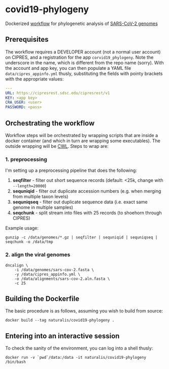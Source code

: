 # covid19-phylogeny
Dockerized [workflow](https://drive.google.com/file/d/1V1vR73uflUV383IgcHxkmu27TulWSu38/view?usp=sharing) 
for phylogenetic analysis of [SARS-CoV-2 genomes](https://www.ncbi.nlm.nih.gov/nuccore/NC_045512)

## Prerequisites
The workflow requires a DEVELOPER account (not a normal user account) on 
CIPRES, and a registration for the app `corvid19_phylogeny`. Note the underscore
in the name, which is different from the repo name (sorry). With the account
and app key, you can then populate a YAML file `data/cipres_appinfo.yml` thusly, 
substituting the fields with pointy brackets with the appropriate values:

```yaml
---
URL: https://cipresrest.sdsc.edu/cipresrest/v1
KEY: <app key>
CRA_USER: <user>
PASSWORD: <pass>
```

## Orchestrating the workflow
Workflow steps will be orchestrated by wrapping scripts that are inside a
docker container (and which in turn are wrapping some executables). The
outside wrapping will be [CWL](https://www.commonwl.org/user_guide/07-containers/index.html).
Steps to wrap are:

### 1. preprocessing

I'm setting up a preprocessing pipeline that does the following:

1. **seqfilter** - filter out short sequence records (default: <25k, change with `--length=20000`)
2. **sequniqid** - filter out duplicate accession numbers (e.g. when merging from multiple taxon levels)
3. **sequniqseq** - filter out duplicate sequence data (i.e. exact same genome in multiple samples)
4. **seqchunk** - split stream into files with 25 records (to shoehorn through CIPRES)

Example usage:

```
gunzip -c /data/genomes/*.gz | seqfilter | sequniqid | sequniqseq | seqchunk -o /data/tmp
```

### 2. align the viral genomes

```
dncalign \
    -i /data/genomes/sars-cov-2.fasta \
    -y /data/cipres_appinfo.yml \
    -o /data/alignments/sars-cov-2.aln.fasta \
    -c 25
```

<!--
2. preprocess the reference genome using `script/refseqpp -v`, results ending up in `/data/genes/*`
3. makeblastdb on the concatenated genomes in `data/genomes/\*.fasta`, e.g. 
    `makeblastdb -in gisaid_cov2020_sequences.fasta -dbtype nucl`
-->

## Building the Dockerfile
The basic procedure is as follows, assuming you wish to build from source:

    docker build --tag naturalis/covid19-phylogeny .

## Entering into an interactive session
To check the sanity of the environment, you can log into a shell thusly:

    docker run -v `pwd`/data:/data -it naturalis/covid19-phylogeny /bin/bash
